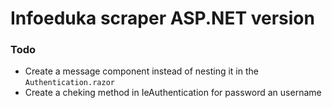 ﻿# Infoeduka scraper ASP.NET version
### Todo
- Create a message component instead of nesting it in the `Authentication.razor`
- Create a cheking method in IeAuthentication for password an username